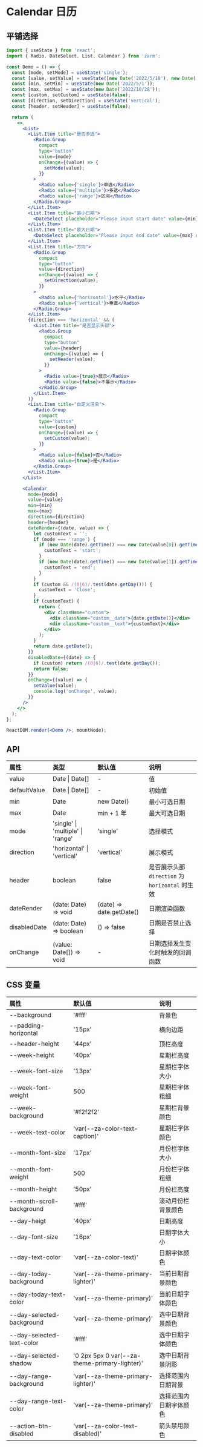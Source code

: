 # Calendar 日历

## 平铺选择

```jsx
import { useState } from 'react';
import { Radio, DateSelect, List, Calendar } from 'zarm';

const Demo = () => {
  const [mode, setMode] = useState('single');
  const [value, setValue] = useState([new Date('2022/5/18'), new Date('2022/6/3')]);
  const [min, setMin] = useState(new Date('2022/5/1'));
  const [max, setMax] = useState(new Date('2022/10/28'));
  const [custom, setCustom] = useState(false);
  const [direction, setDirection] = useState('vertical');
  const [header, setHeader] = useState(false);

  return (
    <>
      <List>
        <List.Item title="是否多选">
          <Radio.Group
            compact
            type="button"
            value={mode}
            onChange={(value) => {
              setMode(value);
            }}
          >
            <Radio value={'single'}>单选</Radio>
            <Radio value={'multiple'}>多选</Radio>
            <Radio value={'range'}>区间</Radio>
          </Radio.Group>
        </List.Item>
        <List.Item title="最小日期">
          <DateSelect placeholder="Please input start date" value={min} onConfirm={setMin} />
        </List.Item>
        <List.Item title="最大日期">
          <DateSelect placeholder="Please input end date" value={max} onConfirm={setMax} />
        </List.Item>
        <List.Item title="方向">
          <Radio.Group
            compact
            type="button"
            value={direction}
            onChange={(value) => {
              setDirection(value);
            }}
          >
            <Radio value={'horizontal'}>水平</Radio>
            <Radio value={'vertical'}>垂直</Radio>
          </Radio.Group>
        </List.Item>
        {direction === 'horizontal' && (
          <List.Item title="是否显示头部">
            <Radio.Group
              compact
              type="button"
              value={header}
              onChange={(value) => {
                setHeader(value);
              }}
            >
              <Radio value={true}>展示</Radio>
              <Radio value={false}>不展示</Radio>
            </Radio.Group>
          </List.Item>
        )}
        <List.Item title="自定义渲染">
          <Radio.Group
            compact
            type="button"
            value={custom}
            onChange={(value) => {
              setCustom(value);
            }}
          >
            <Radio value={false}>否</Radio>
            <Radio value={true}>是</Radio>
          </Radio.Group>
        </List.Item>
      </List>

      <Calendar
        mode={mode}
        value={value}
        min={min}
        max={max}
        direction={direction}
        header={header}
        dateRender={(date, value) => {
          let customText = '';
          if (mode === 'range') {
            if (new Date(date).getTime() === new Date(value[0]).getTime()) {
              customText = 'start';
            }
            if (new Date(date).getTime() === new Date(value[1]).getTime()) {
              customText = 'end';
            }
          }
          if (custom && /(0|6)/.test(date.getDay())) {
            customText = 'Close';
          }
          if (customText) {
            return (
              <div className="custom">
                <div className="custom__date">{date.getDate()}</div>
                <div className="custom__text">{customText}</div>
              </div>
            );
          }
          return date.getDate();
        }}
        disabledDate={(date) => {
          if (custom) return /(0|6)/.test(date.getDay());
          return false;
        }}
        onChange={(value) => {
          setValue(value);
          console.log('onChange', value);
        }}
      />
    </>
  );
};

ReactDOM.render(<Demo />, mountNode);
```

## API

| 属性         | 类型                              | 默认值                   | 说明                                          |
| :----------- | :-------------------------------- | :----------------------- | :-------------------------------------------- |
| value        | Date \| Date[]                    | -                        | 值                                            |
| defaultValue | Date \| Date[]                    | -                        | 初始值                                        |
| min          | Date                              | new Date()               | 最小可选日期                                  |
| max          | Date                              | min + 1 年               | 最大可选日期                                  |
| mode         | 'single' \| 'multiple' \| 'range' | 'single'                 | 选择模式                                      |
| direction    | 'horizontal' \| 'vertical'        | 'vertical'               | 展示模式                                      |
| header       | boolean                           | false                    | 是否展示头部`direction` 为`horizontal` 时生效 |
| dateRender   | (date: Date) => void              | (date) => date.getDate() | 日期渲染函数                                  |
| disabledDate | (date: Date) => boolean           | () => false              | 日期是否禁止选择                              |
| onChange     | (value: Date[]) => void           | -                        | 日期选择发生变化时触发的回调函数              |

## CSS 变量

| 属性                      | 默认值                                        | 说明                   |
| :------------------------ | :-------------------------------------------- | :--------------------- |
| --background              | '#fff'                                        | 背景色                 |
| --padding-horizontal      | '15px'                                        | 横向边距               |
| --header-height           | '44px'                                        | 顶栏高度               |
| --week-height             | '40px'                                        | 星期栏高度             |
| --week-font-size          | '13px'                                        | 星期栏字体大小         |
| --week-font-weight        | 500                                           | 星期栏字体粗细         |
| --week-background         | '#f2f2f2'                                     | 星期栏背景颜色         |
| --week-text-color         | 'var(--za-color-text-caption)'                | 星期栏字体颜色         |
| --month-font-size         | '17px'                                        | 月份栏字体大小         |
| --month-font-weight       | 500                                           | 月份栏字体粗细         |
| --month-height            | '50px'                                        | 月份栏高度             |
| --month-scroll-background | '#fff'                                        | 滚动月份栏背景颜色     |
| --day-heigt               | '40px'                                        | 日期高度               |
| --day-font-size           | '16px'                                        | 日期字体大小           |
| --day-text-color          | 'var(--za-color-text)'                        | 日期字体颜色           |
| --day-today-background    | 'var(--za-theme-primary-lighter)'             | 当前日期背景颜色       |
| --day-today-text-color    | 'var(--za-theme-primary)'                     | 当前日期字体颜色       |
| --day-selected-background | 'var(--za-theme-primary)'                     | 选中日期背景颜色       |
| --day-selected-text-color | '#fff'                                        | 选中日期字体颜色       |
| --day-selected-shadow     | '0 2px 5px 0 var(--za-theme-primary-lighter)' | 选中日期背景阴影       |
| --day-range-background    | 'var(--za-theme-primary-lighter)'             | 选择范围内日期背景     |
| --day-range-text-color    | 'var(--za-theme-primary)'                     | 选择范围内日期字体颜色 |
| --action-btn-disabled     | 'var(--za-color-text-disabled)'               | 箭头禁用颜色           |

